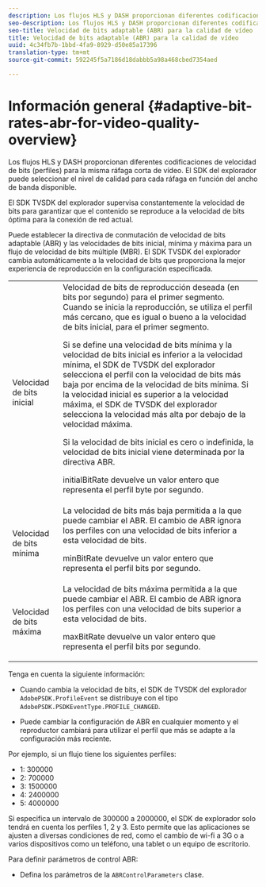 ```yaml
---
description: Los flujos HLS y DASH proporcionan diferentes codificaciones de velocidad de bits (perfiles) para la misma ráfaga corta de vídeo. El SDK del explorador puede seleccionar el nivel de calidad para cada ráfaga en función del ancho de banda disponible.
seo-description: Los flujos HLS y DASH proporcionan diferentes codificaciones de velocidad de bits (perfiles) para la misma ráfaga corta de vídeo. El SDK del explorador puede seleccionar el nivel de calidad para cada ráfaga en función del ancho de banda disponible.
seo-title: Velocidad de bits adaptable (ABR) para la calidad de vídeo
title: Velocidad de bits adaptable (ABR) para la calidad de vídeo
uuid: 4c34fb7b-1bbd-4fa9-8929-d50e85a17396
translation-type: tm+mt
source-git-commit: 592245f5a7186d18dabbb5a98a468cbed7354aed

---
```



# Información general {#adaptive-bit-rates-abr-for-video-quality-overview}

Los flujos HLS y DASH proporcionan diferentes codificaciones de velocidad de bits (perfiles) para la misma ráfaga corta de vídeo. El SDK del explorador puede seleccionar el nivel de calidad para cada ráfaga en función del ancho de banda disponible.

El SDK TVSDK del explorador supervisa constantemente la velocidad de bits para garantizar que el contenido se reproduce a la velocidad de bits óptima para la conexión de red actual.

Puede establecer la directiva de conmutación de velocidad de bits adaptable (ABR) y las velocidades de bits inicial, mínima y máxima para un flujo de velocidad de bits múltiple (MBR). El SDK TVSDK del explorador cambia automáticamente a la velocidad de bits que proporciona la mejor experiencia de reproducción en la configuración especificada.

<table id="table_AF838E082235406AA359BF1C1A77F85F"> 
 <tbody> 
  <tr> 
   <td colname="col01"> Velocidad de bits inicial </td> 
   <td colname="col2">Velocidad de bits de reproducción deseada (en bits por segundo) para el primer segmento. Cuando se inicia la reproducción, se utiliza el perfil más cercano, que es igual o bueno a la velocidad de bits inicial, para el primer segmento. <p> Si se define una velocidad de bits mínima y la velocidad de bits inicial es inferior a la velocidad mínima, el SDK de TVSDK del explorador selecciona el perfil con la velocidad de bits más baja por encima de la velocidad de bits mínima. Si la velocidad inicial es superior a la velocidad máxima, el SDK de TVSDK del explorador selecciona la velocidad más alta por debajo de la velocidad máxima. </p> <p>Si la velocidad de bits inicial es cero o indefinida, la velocidad de bits inicial viene determinada por la directiva ABR. </p> <p><span class="codeph"> initialBitRate</span> devuelve un valor entero que representa el perfil byte por segundo. </p> </td> 
  </tr> 
  <tr> 
   <td colname="col01"> Velocidad de bits mínima </td> 
   <td colname="col2">La velocidad de bits más baja permitida a la que puede cambiar el ABR. El cambio de ABR ignora los perfiles con una velocidad de bits inferior a esta velocidad de bits. <p><span class="codeph"> minBitRate</span> devuelve un valor entero que representa el perfil bits por segundo. </p> </td> 
  </tr> 
  <tr> 
   <td colname="col01"> Velocidad de bits máxima </td> 
   <td colname="col2">La velocidad de bits máxima permitida a la que puede cambiar el ABR. El cambio de ABR ignora los perfiles con una velocidad de bits superior a esta velocidad de bits. <p><span class="codeph"> maxBitRate</span> devuelve un valor entero que representa el perfil bits por segundo. </p> </td> 
  </tr> 
 </tbody> 
</table>

Tenga en cuenta la siguiente información:

* Cuando cambia la velocidad de bits, el SDK de TVSDK del explorador `AdobePSDK.ProfileEvent` se distribuye con el tipo `AdobePSDK.PSDKEventType.PROFILE_CHANGED`.

* Puede cambiar la configuración de ABR en cualquier momento y el reproductor cambiará para utilizar el perfil que más se adapte a la configuración más reciente.

Por ejemplo, si un flujo tiene los siguientes perfiles:

* 1: 300000
* 2: 700000
* 3: 1500000
* 4: 2400000
* 5: 4000000

Si especifica un intervalo de 300000 a 2000000, el SDK de explorador solo tendrá en cuenta los perfiles 1, 2 y 3. Esto permite que las aplicaciones se ajusten a diversas condiciones de red, como el cambio de wi-fi a 3G o a varios dispositivos como un teléfono, una tablet o un equipo de escritorio.

Para definir parámetros de control ABR:

* Defina los parámetros de la `ABRControlParameters` clase.

